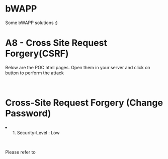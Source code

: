 # bWAPP
Some bWAPP solutions :)

# A8 - Cross Site Request Forgery(CSRF)
<p>Below are the POC html pages. Open them in your server and click on button to perform the attack</p></br>
<h1>Cross-Site Request Forgery (Change Password)</h1>
<li>
  <ul>1. Security-Level : Low</ul></br>
  <p>Please refer to <a href="https://github.com/divyanshu29/bWAPP/CSRF/poc1.html>poc</a> for solution.</p></br>
</li>
